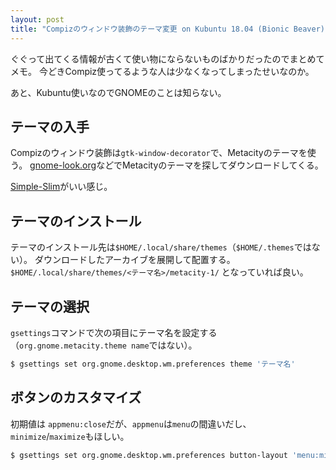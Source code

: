 ```yaml
---
layout: post
title: "Compizのウィンドウ装飾のテーマ変更 on Kubuntu 18.04 (Bionic Beaver)"
---
```


ぐぐって出てくる情報が古くて使い物にならないものばかりだったのでまとめてメモ。
今どきCompiz使ってるような人は少なくなってしまったせいなのか。

あと、Kubuntu使いなのでGNOMEのことは知らない。

## テーマの入手

Compizのウィンドウ装飾は`gtk-window-decorator`で、Metacityのテーマを使う。
[gnome-look.org](https://www.gnome-look.org/browse/cat/125/)などでMetacityのテーマを探してダウンロードしてくる。

[Simple-Slim](https://www.gnome-look.org/p/1007351/)がいい感じ。

## テーマのインストール

テーマのインストール先は`$HOME/.local/share/themes`（`$HOME/.themes`ではない）。
ダウンロードしたアーカイブを展開して配置する。
`$HOME/.local/share/themes/<テーマ名>/metacity-1/` となっていれば良い。


## テーマの選択

`gsettings`コマンドで次の項目にテーマ名を設定する（`org.gnome.metacity.theme name`ではない）。

```BASH
$ gsettings set org.gnome.desktop.wm.preferences theme 'テーマ名'
```

## ボタンのカスタマイズ

初期値は `appmenu:close`だが、`appmenu`は`menu`の間違いだし、`minimize`/`maximize`もほしい。

```BASH
$ gsettings set org.gnome.desktop.wm.preferences button-layout 'menu:minimize,maximize,close'
```
